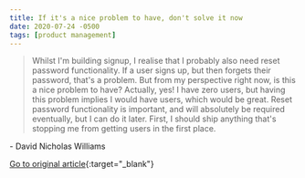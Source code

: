 ```yaml
---
title: If it's a nice problem to have, don't solve it now
date: 2020-07-24 -0500
tags: [product management]
---
```


> Whilst I'm building signup, I realise that I probably also need reset password functionality. If a user signs up, but then forgets their password, that's a problem. But from my perspective right now, is this a nice problem to have? Actually, yes! I have zero users, but having this problem implies I would have users, which would be great. Reset password functionality is important, and will absolutely be required eventually, but I can do it later. First, I should ship anything that's stopping me from getting users in the first place.

\- David Nicholas Williams

[Go to original article](https://davnicwil.com/if-its-a-nice-problem-to-have-dont-solve-it-now?utm_source=pronouncedjerry&utm_medium=blog&utm_campaign=posts){:target="_blank"}